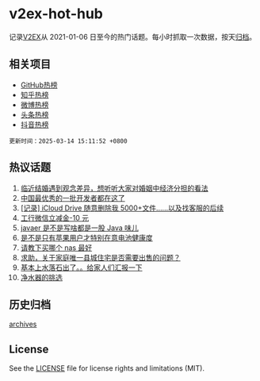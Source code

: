 # v2ex-hot-hub

 记录[V2EX](https://www.v2ex.com/)从 2021-01-06 日至今的热门话题。每小时抓取一次数据，按天[归档](archives)。
 
 ## 相关项目

- [GitHub热榜](https://github.com/lonnyzhang423/github-hot-hub)
- [知乎热榜](https://github.com/lonnyzhang423/zhihu-hot-hub)
- [微博热榜](https://github.com/lonnyzhang423/weibo-hot-hub)
- [头条热榜](https://github.com/lonnyzhang423/toutiao-hot-hub)
- [抖音热榜](https://github.com/lonnyzhang423/douyin-hot-hub)


 `更新时间：2025-03-14 15:11:52 +0800`

## 热议话题

1. [临近结婚遇到观念差异，想听听大家对婚姻中经济分担的看法](https://www.v2ex.com/t/1118412)
1. [中国最优秀的一批开发者都在这了](https://www.v2ex.com/t/1118175)
1. [[记录] iCloud Drive 随意删除我 5000+文件……以及找客服的后续](https://www.v2ex.com/t/1118248)
1. [工行微信立减金-10 元](https://www.v2ex.com/t/1118370)
1. [javaer 是不是写啥都是一股 Java 味儿](https://www.v2ex.com/t/1118358)
1. [是不是只有苹果用户才特别在意电池健康度](https://www.v2ex.com/t/1118352)
1. [请教下买哪个 nas 最好](https://www.v2ex.com/t/1118189)
1. [求助，关于家庭唯一县城住宅是否需要出售的问题？](https://www.v2ex.com/t/1118339)
1. [基本上水落石出了。。给家人们汇报一下](https://www.v2ex.com/t/1118410)
1. [净水器的挑选](https://www.v2ex.com/t/1118303)

## 历史归档

[archives](archives)

## License

See the [LICENSE](LICENSE) file for license rights and limitations (MIT).
